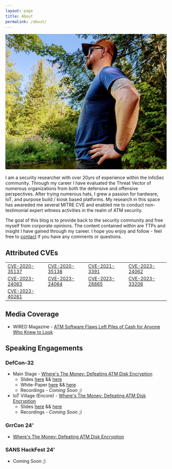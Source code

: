 ```yaml
---
layout: page
title: About
permalink: /about/
---
```

<div class="float-right">
  <a href="/card" title="Contact"><img src="/assets/images/cover-photo.jpeg" /></a>
</div>

I am a security researcher with over 20yrs of experience within the InfoSec community. Through my career I have evaluated the Threat Vector of numerous organizations from both the defensive and offensive perspectives. After trying numerous hats, I grew a passion for hardware, IoT, and purpose build / kiosk based platforms. My research in this space has awareded me several MITRE CVE and enabled me to conduct non-testimonial expert witness activities in the realm of ATM security.

The goal of this blog is to provide back to the security community and free myself from corporate opinions. The content contained within are TTPs and insight I have gained through my career. I hope you enjoy and follow - feel free to [contact](/card.html) if you have any comments or questions.

## Attributed CVEs

<table>
  <tbody>
    <tr>
      <td><a href="https://cve.mitre.org/cgi-bin/cvename.cgi?name=CVE-2020-35137">CVE-2020-35137</a></td>
      <td><a href="https://nvd.nist.gov/vuln/detail/CVE-2020-35138">CVE-2020-35138</a></td>
      <td><a href="https://nvd.nist.gov/vuln/detail/CVE-2021-3391">CVE-2021-3391</a></td>
      <td><a href="https://nvd.nist.gov/vuln/detail/CVE-2023-24062">CVE-2023-24062</a></td>
    </tr>
    <tr>
      <td><a href="https://nvd.nist.gov/vuln/detail/CVE-2023-24063">CVE-2023-24063</a></td>
      <td><a href="https://nvd.nist.gov/vuln/detail/CVE-2023-24064">CVE-2023-24064</a></td>
      <td><a href="https://nvd.nist.gov/vuln/detail/CVE-2023-28865">CVE-2023-28865</a></td>
      <td><a href="https://nvd.nist.gov/vuln/detail/CVE-2023-33206">CVE-2023-33206</a></td>
    </tr>
    <tr>
      <td><a href="https://nvd.nist.gov/vuln/detail/CVE-2023-40261">CVE-2023-40261</a></td>
      <td>&nbsp;</td>
      <td>&nbsp;</td>
      <td>&nbsp;</td>
    </tr>
  </tbody>
</table>

## Media Coverage
* WIRED Magazine - [ATM Software Flaws Left Piles of Cash for Anyone Who Knew to Look](https://www.wired.com/story/vss-atm-vulnerabilities-defcon-2024/)

## Speaking Engagements

### DefCon-32
* Main Stage - [Where's The Money: Defeating ATM Disk Encryption](https://defcon.org/html/defcon-32/dc-32-speakers.html#54437)
  * Slides [here](https://github.com/emptynebuli/SpeakingEvents/blob/main/DefCon32/Where's%20the%20Money%3A%20Defeating%20ATM%20Disk%20Encryption.pdf) && [here](https://media.defcon.org/DEF%20CON%2032/DEF%20CON%2032%20presentations/DEF%20CON%2032%20-%20Matt%20Burch%20-%20Where%E2%80%99s%20the%20Money%20-%20Defeating%20ATM%20Disk%20Encryption.pdf)
  * White-Paper [here](https://github.com/emptynebuli/SpeakingEvents/blob/main/DefCon32/(White%20Paper)%20-%20Where's%20the%20Money%3A%20Defeating%20ATM%20Disk%20Encryption.pdf) && [here](https://media.defcon.org/DEF%20CON%2032/DEF%20CON%2032%20presentations/DEF%20CON%2032%20-%20Matt%20Burch%20-%20Where%E2%80%99s%20the%20Money%20-%20Defeating%20ATM%20Disk%20Encryption-white%20paper.pdf)
  * Recordings - *Coming Soon ;)*
* IoT Village (Encore) - [Where's The Money: Defeating ATM Disk Encryption](https://defcon.org/html/defcon-32/dc-32-creator-talks.html#54580)
  * Slides [here](https://github.com/emptynebuli/SpeakingEvents/blob/main/DefCon32/Where's%20the%20Money%3A%20Defeating%20ATM%20Disk%20Encryption.pdf) && [here](https://media.defcon.org/DEF%20CON%2032/DEF%20CON%2032%20villages/DEF%20CON%2032%20-%20IoT%20Village%20-%20Matt%20Burch%20-%20Where%E2%80%99s%20the%20Money%20-%20Defeating%20ATM%20Disk%20Encryption.pdf)
  * Recordings - *Coming Soon ;)*

### GrrCon 24'
* [Where's The Money: Defeating ATM Disk Encryption](https://grrcon.com/presentations/)

### SANS HackFest 24'
* Coming Soon ;)